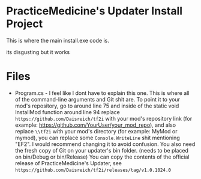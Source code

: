 # PracticeMedicine's Updater Install Project
This is where the main install.exe code is.

its disgusting but it works

# Files
- Program.cs - I feel like I dont have to explain this one. This is where all of the command-line arguments and Git shit are.
To point it to your mod's repository, go to around line 75 and inside of the static void InstallMod function around line 94
replace `https://github.com/Daisreich/tf2i` with your mod's repository link (for example: https://github.com/YourUser/your_mod_repo),
and also replace `\\tf2i` with your mod's directory (for example: MyMod or mymod), you can replace some `Console.WriteLine` shit
mentioning "EF2". I would recommend changing it to avoid confusion. You also need the fresh copy of Git on your updater's bin folder. (needs to be placed on bin/Debug or bin/Release)
You can copy the contents of the official release of PracticeMedicine's Updater, see `https://github.com/Daisreich/tf2i/releases/tag/v1.0.1024.0`

